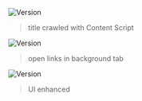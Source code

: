 ![Version](https://img.shields.io/badge/version-0.1.0--beta.1-blue.svg?cacheSeconds=2592000)

> title crawled with Content Script

![Version](https://img.shields.io/badge/version-0.1.0--beta.2-blue.svg?cacheSeconds=2592000)

> open links in background tab

![Version](https://img.shields.io/badge/version-0.1.0--beta.3-blue.svg?cacheSeconds=2592000)

> UI enhanced
